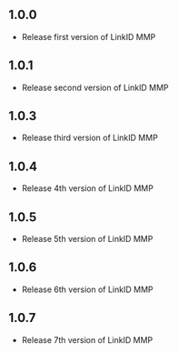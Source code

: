 ## 1.0.0

* Release first version of LinkID MMP

## 1.0.1

* Release second version of LinkID MMP

## 1.0.3

* Release third version of LinkID MMP

## 1.0.4

* Release 4th version of LinkID MMP

## 1.0.5

* Release 5th version of LinkID MMP

## 1.0.6

* Release 6th version of LinkID MMP

## 1.0.7

* Release 7th version of LinkID MMP